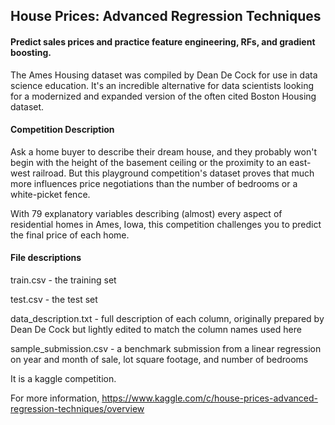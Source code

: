 ## House Prices: Advanced Regression Techniques

#### Predict sales prices and practice feature engineering, RFs, and gradient boosting.

The Ames Housing dataset was compiled by Dean De Cock for use in data science education. It's an incredible alternative for data scientists looking for a modernized and expanded version of the often cited Boston Housing dataset. 

#### Competition Description

Ask a home buyer to describe their dream house, and they probably won't begin with the height of the basement ceiling or the proximity to an east-west railroad. But this playground competition's dataset proves that much more influences price negotiations than the number of bedrooms or a white-picket fence.

With 79 explanatory variables describing (almost) every aspect of residential homes in Ames, Iowa, this competition challenges you to predict the final price of each home.

#### File descriptions

train.csv - the training set

test.csv - the test set

data_description.txt - full description of each column, originally prepared by Dean De Cock but lightly edited to match the column names used here

sample_submission.csv - a benchmark submission from a linear regression on year and month of sale, lot square footage, and number of bedrooms

It is a kaggle competition.

For more information, https://www.kaggle.com/c/house-prices-advanced-regression-techniques/overview 
